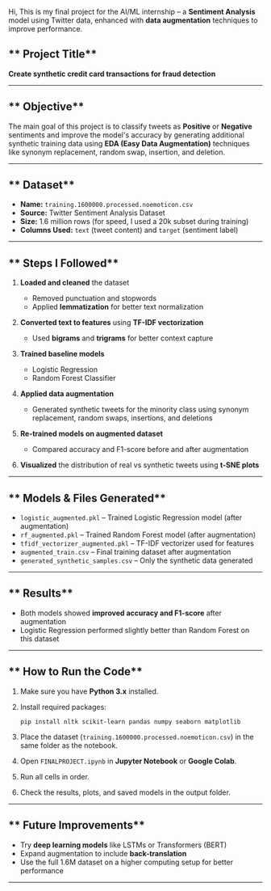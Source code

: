 
Hi,
This is my final project for the AI/ML internship – a **Sentiment Analysis** model using Twitter data, enhanced with **data augmentation** techniques to improve performance.


## ** Project Title**

**Create synthetic credit card transactions for fraud detection**

---

## ** Objective**

The main goal of this project is to classify tweets as **Positive** or **Negative** sentiments and improve the model's accuracy by generating additional synthetic training data using **EDA (Easy Data Augmentation)** techniques like synonym replacement, random swap, insertion, and deletion.

---

## ** Dataset**

* **Name:** `training.1600000.processed.noemoticon.csv`
* **Source:** Twitter Sentiment Analysis Dataset
* **Size:** 1.6 million rows (for speed, I used a 20k subset during training)
* **Columns Used:** `text` (tweet content) and `target` (sentiment label)

---

## ** Steps I Followed**

1. **Loaded and cleaned** the dataset

   * Removed punctuation and stopwords
   * Applied **lemmatization** for better text normalization

2. **Converted text to features** using **TF-IDF vectorization**

   * Used **bigrams** and **trigrams** for better context capture

3. **Trained baseline models**

   * Logistic Regression
   * Random Forest Classifier

4. **Applied data augmentation**

   * Generated synthetic tweets for the minority class using synonym replacement, random swaps, insertions, and deletions

5. **Re-trained models on augmented dataset**

   * Compared accuracy and F1-score before and after augmentation

6. **Visualized** the distribution of real vs synthetic tweets using **t-SNE plots**

---

## ** Models & Files Generated**

* `logistic_augmented.pkl` – Trained Logistic Regression model (after augmentation)
* `rf_augmented.pkl` – Trained Random Forest model (after augmentation)
* `tfidf_vectorizer_augmented.pkl` – TF-IDF vectorizer used for features
* `augmented_train.csv` – Final training dataset after augmentation
* `generated_synthetic_samples.csv` – Only the synthetic data generated

---

## ** Results**

* Both models showed **improved accuracy and F1-score** after augmentation
* Logistic Regression performed slightly better than Random Forest on this dataset

---

## ** How to Run the Code**

1. Make sure you have **Python 3.x** installed.
2. Install required packages:

   ```
   pip install nltk scikit-learn pandas numpy seaborn matplotlib
   ```
3. Place the dataset (`training.1600000.processed.noemoticon.csv`) in the same folder as the notebook.
4. Open `FINALPROJECT.ipynb` in **Jupyter Notebook** or **Google Colab**.
5. Run all cells in order.
6. Check the results, plots, and saved models in the output folder.

---

## ** Future Improvements**

* Try **deep learning models** like LSTMs or Transformers (BERT)
* Expand augmentation to include **back-translation**
* Use the full 1.6M dataset on a higher computing setup for better performance

---


